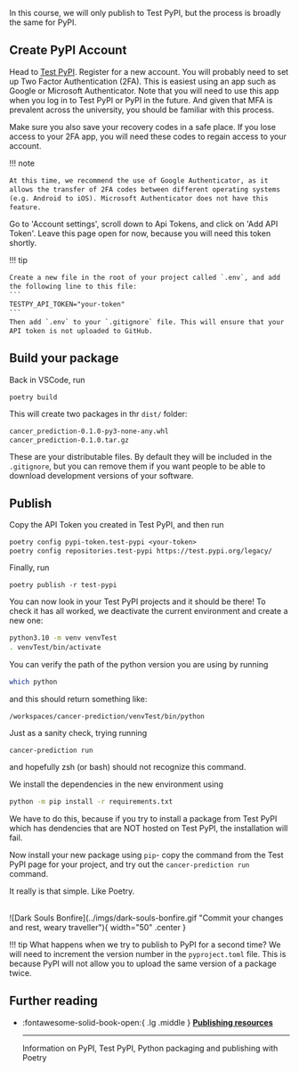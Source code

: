 In this course, we will only publish to Test PyPI, but the process is broadly the same for PyPI.

## Create PyPI Account
Head to [Test PyPI](https://test.pypi.org/). Register for a new account. You will probably need to set up Two Factor Authentication (2FA). This is easiest using an app such as Google or Microsoft Authenticator. Note that you will need to use this app when you log in to Test PyPI or PyPI in the future. And given that MFA is prevalent across the university, you should be familiar with this process.

Make sure you also save your recovery codes in a safe place. If you lose access to your 2FA app, you will need these codes to regain access to your account.

!!! note

    At this time, we recommend the use of Google Authenticator, as it allows the transfer of 2FA codes between different operating systems (e.g. Android to iOS). Microsoft Authenticator does not have this feature.

Go to 'Account settings', scroll down to Api Tokens, and click on 'Add API Token'. Leave this page open for now, because you will need this token shortly.

!!! tip

    Create a new file in the root of your project called `.env`, and add the following line to this file:
    ```
    TESTPY_API_TOKEN="your-token"
    ```
    Then add `.env` to your `.gitignore` file. This will ensure that your API token is not uploaded to GitHub.

## Build your package
Back in VSCode, run
```
poetry build
```

This will create two packages in thr `dist/` folder:
```
cancer_prediction-0.1.0-py3-none-any.whl
cancer_prediction-0.1.0.tar.gz
```

These are your distributable files. By default they will be included in the `.gitignore`, but you can remove them if you want people to be able to download development versions of your software.


## Publish
Copy the API Token you created in Test PyPI, and then run
```
poetry config pypi-token.test-pypi <your-token>
poetry config repositories.test-pypi https://test.pypi.org/legacy/
```

Finally, run
```
poetry publish -r test-pypi
```

You can now look in your Test PyPI projects and it should be there! To check it has all worked, we deactivate the current environment and create a new one:
```bash
python3.10 -m venv venvTest
. venvTest/bin/activate
```

You can verify the path of the python version you are using by running
```bash
which python
```
and this should return something like:
```
/workspaces/cancer-prediction/venvTest/bin/python
```

Just as a sanity check, trying running
```
cancer-prediction run
```

and hopefully zsh (or bash) should not recognize this command.

We install the dependencies in the new environment using
```bash
python -m pip install -r requirements.txt
```
We have to do this, because if you try to install a package from Test PyPI which has dendencies that are NOT hosted on Test PyPI, the installation will fail.

Now install your new package using `pip`- copy the command from the Test PyPI page for your project, and try out the `cancer-prediction run` command.

It really is that simple. Like Poetry.

<br>
![Dark Souls Bonfire](../imgs/dark-souls-bonfire.gif "Commit your changes and rest, weary traveller"){ width="50" .center }
<br>

!!! tip
    What happens when we try to publish to PyPI for a second time? We will need to increment the version number in the `pyproject.toml` file. This is because PyPI will not allow you to upload the same version of a package twice.

## Further reading
<div class="grid cards" markdown>

-   :fontawesome-solid-book-open:{ .lg .middle } [__Publishing resources__](../resources/references.md#publishing)

    ---
    Information on PyPI, Test PyPI, Python packaging and publishing with Poetry

</div>